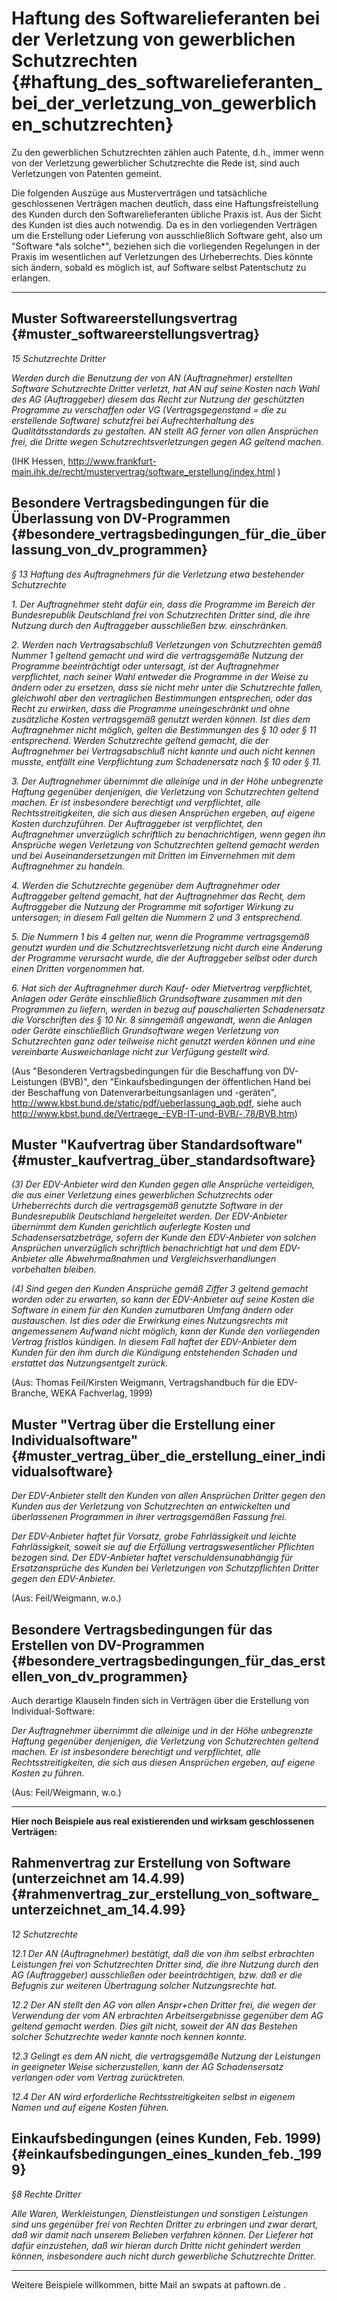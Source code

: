 # Haftung des Softwarelieferanten bei der Verletzung von gewerblichen Schutzrechten {#haftung_des_softwarelieferanten_bei_der_verletzung_von_gewerblichen_schutzrechten}

Zu den gewerblichen Schutzrechten zählen auch Patente, d.h., immer wenn
von der Verletzung gewerblicher Schutzrechte die Rede ist, sind auch
Verletzungen von Patenten gemeint.

Die folgenden Auszüge aus Musterverträgen und tatsächliche geschlossenen
Verträgen machen deutlich, dass eine Haftungsfreistellung des Kunden
durch den Softwarelieferanten übliche Praxis ist. Aus der Sicht des
Kunden ist dies auch notwendig. Da es in den vorliegenden Verträgen um
die Erstellung oder Lieferung von ausschließlich Software geht, also um
\"Software \*als solche\*\", beziehen sich die vorliegenden Regelungen
in der Praxis im wesentlichen auf Verletzungen des Urheberrechts. Dies
könnte sich ändern, sobald es möglich ist, auf Software selbst
Patentschutz zu erlangen.

------------------------------------------------------------------------

## Muster Softwareerstellungsvertrag {#muster_softwareerstellungsvertrag}

*15 Schutzrechte Dritter*

*Werden durch die Benutzung der von AN (Auftragnehmer) erstellten
Software Schutzrechte Dritter verletzt, hat AN auf seine Kosten nach
Wahl des AG (Auftraggeber) diesem das Recht zur Nutzung der geschützten
Programme zu verschaffen oder VG (Vertragsgegenstand = die zu
erstellende Software) schutzfrei bei Aufrechterhaltung des
Qualitätsstandards zu gestalten. AN stellt AG ferner von allen
Ansprüchen frei, die Dritte wegen Schutzrechtsverletzungen gegen AG
geltend machen.*

(IHK Hessen,
<http://www.frankfurt-main.ihk.de/recht/mustervertrag/software_erstellung/index.html>
)

## Besondere Vertragsbedingungen für die Überlassung von DV-Programmen {#besondere_vertragsbedingungen_für_die_überlassung_von_dv_programmen}

*§ 13 Haftung des Auftragnehmers für die Verletzung etwa bestehender
Schutzrechte*

*1. Der Auftragnehmer steht dafür ein, dass die Programme im Bereich der
Bundesrepublik Deutschland frei von Schutzrechten Dritter sind, die ihre
Nutzung durch den Auftraggeber ausschließen bzw. einschränken.*

*2. Werden nach Vertragsabschluß Verletzungen von Schutzrechten gemäß
Nummer 1 geltend gemacht und wird die vertragsgemäße Nutzung der
Programme beeinträchtigt oder untersagt, ist der Auftragnehmer
verpflichtet, nach seiner Wahl entweder die Programme in der Weise zu
ändern oder zu ersetzen, dass sie nicht mehr unter die Schutzrechte
fallen, gleichwohl aber den vertraglichen Bestimmungen entsprechen, oder
das Recht zu erwirken, dass die Programme uneingeschränkt und ohne
zusätzliche Kosten vertragsgemäß genutzt werden können. Ist dies dem
Auftragnehmer nicht möglich, gelten die Bestimmungen des § 10 oder § 11
entsprechend. Werden Schutzrechte geltend gemacht, die der Auftragnehmer
bei Vertragsabschluß nicht kannte und auch nicht kennen musste, entfällt
eine Verpflichtung zum Schadenersatz nach § 10 oder § 11.*

*3. Der Auftragnehmer übernimmt die alleinige und in der Höhe
unbegrenzte Haftung gegenüber denjenigen, die Verletzung von
Schutzrechten geltend machen. Er ist insbesondere berechtigt und
verpflichtet, alle Rechtsstreitigkeiten, die sich aus diesen Ansprüchen
ergeben, auf eigene Kosten durchzuführen. Der Auftraggeber ist
verpflichtet, den Auftragnehmer unverzüglich schriftlich zu
benachrichtigen, wenn gegen ihn Ansprüche wegen Verletzung von
Schutzrechten geltend gemacht werden und bei Auseinandersetzungen mit
Dritten im Einvernehmen mit dem Auftragnehmer zu handeln.*

*4. Werden die Schutzrechte gegenüber dem Auftragnehmer oder
Auftraggeber geltend gemacht, hat der Auftragnehmer das Recht, dem
Auftraggeber die Nutzung der Programme mit sofortiger Wirkung zu
untersagen; in diesem Fall gelten die Nummern 2 und 3 entsprechend.*

*5. Die Nummern 1 bis 4 gelten nur, wenn die Programme vertragsgemäß
genutzt wurden und die Schutzrechtsverletzung nicht durch eine Änderung
der Programme verursacht wurde, die der Auftraggeber selbst oder durch
einen Dritten vorgenommen hat.*

*6. Hat sich der Auftragnehmer durch Kauf- oder Mietvertrag
verpflichtet, Anlagen oder Geräte einschließlich Grundsoftware zusammen
mit den Programmen zu liefern, werden in bezug auf pauschalierten
Schadenersatz die Vorschriften des § 10 Nr. 8 sinngemäß angewandt, wenn
die Anlagen oder Geräte einschließlich Grundsoftware wegen Verletzung
von Schutzrechten ganz oder teilweise nicht genutzt werden können und
eine vereinbarte Ausweichanlage nicht zur Verfügung gestellt wird.*

(Aus \"Besonderen Vertragsbedingungen für die Beschaffung von
DV-Leistungen (BVB)\", den \"Einkaufsbedingungen der öffentlichen Hand
bei der Beschaffung von Datenverarbeitungsanlagen und -geräten\",
<http://www.kbst.bund.de/static/pdf/ueberlassung_agb.pdf>, siehe auch
<http://www.kbst.bund.de/Vertraege_-EVB-IT-und-BVB/-,78/BVB.htm>)

## Muster \"Kaufvertrag über Standardsoftware\" {#muster_kaufvertrag_über_standardsoftware}

*(3) Der EDV-Anbieter wird den Kunden gegen alle Ansprüche verteidigen,
die aus einer Verletzung eines gewerblichen Schutzrechts oder
Urheberrechts durch die vertragsgemäß genutzte Software in der
Bundesrepublik Deutschland hergeleitet werden. Der EDV-Anbieter
übernimmt dem Kunden gerichtlich auferlegte Kosten und
Schadensersatzbeträge, sofern der Kunde den EDV-Anbieter von solchen
Ansprüchen unverzüglich schriftlich benachrichtigt hat und dem
EDV-Anbieter alle Abwehrmaßnahmen und Vergleichsverhandlungen
vorbehalten bleiben.*

*(4) Sind gegen den Kunden Ansprüche gemäß Ziffer 3 geltend gemacht
worden oder zu erwarten, so kann der EDV-Anbieter auf seine Kosten die
Software in einem für den Kunden zumutbaren Umfang ändern oder
austauschen. Ist dies oder die Erwirkung eines Nutzungsrechts mit
angemessenem Aufwand nicht möglich, kann der Kunde den vorliegenden
Vertrag fristlos kündigen. In diesem Fall haftet der EDV-Anbieter dem
Kunden für den ihm durch die Kündigung entstehenden Schaden und
erstattet das Nutzungsentgelt zurück.*

(Aus: Thomas Feil/Kirsten Weigmann, Vertragshandbuch für die
EDV-Branche, WEKA Fachverlag, 1999)

## Muster \"Vertrag über die Erstellung einer Individualsoftware\" {#muster_vertrag_über_die_erstellung_einer_individualsoftware}

*Der EDV-Anbieter stellt den Kunden von allen Ansprüchen Dritter gegen
den Kunden aus der Verletzung von Schutzrechten an entwickelten und
überlassenen Programmen in ihrer vertragsgemäßen Fassung frei.*

*Der EDV-Anbieter haftet für Vorsatz, grobe Fahrlässigkeit und leichte
Fahrlässigkeit, soweit sie auf die Erfüllung vertragswesentlicher
Pflichten bezogen sind. Der EDV-Anbieter haftet verschuldensunabhängig
für Ersatzansprüche des Kunden bei Verletzungen von Schutzpflichten
Dritter gegen den EDV-Anbieter.*

(Aus: Feil/Weigmann, w.o.)

## Besondere Vertragsbedingungen für das Erstellen von DV-Programmen {#besondere_vertragsbedingungen_für_das_erstellen_von_dv_programmen}

Auch derartige Klauseln finden sich in Verträgen über die Erstellung von
Individual-Software:

*Der Auftragnehmer übernimmt die alleinige und in der Höhe unbegrenzte
Haftung gegenüber denjenigen, die Verletzung von Schutzrechten geltend
machen. Er ist insbesondere berechtigt und verpflichtet, alle
Rechtsstreitigkeiten, die sich aus diesen Ansprüchen ergeben, auf eigene
Kosten zu führen.*

(Aus: Feil/Weigmann, w.o.)

------------------------------------------------------------------------

**Hier noch Beispiele aus real existierenden und wirksam geschlossenen
Verträgen:**

## Rahmenvertrag zur Erstellung von Software (unterzeichnet am 14.4.99) {#rahmenvertrag_zur_erstellung_von_software_unterzeichnet_am_14.4.99}

*12 Schutzrechte*

*12.1 Der AN (Auftragnehmer) bestätigt, daß die von ihm selbst
erbrachten Leistungen frei von Schutzrechten Dritter sind, die ihre
Nutzung durch den AG (Auftraggeber) ausschließen oder beeinträchtigen,
bzw. daß er die Befugnis zur weiteren Übertragung solcher Nutzungsrechte
hat.*

*12.2 Der AN stellt den AG von allen Anspr+chen Dritter frei, die wegen
der Verwendung der vom AN erbrachten Arbeitsergebnisse gegenüber dem AG
geltend gemacht werden. Dies gilt nicht, soweit der AN das Bestehen
solcher Schutzrechte weder kannte noch kennen konnte.*

*12.3 Gelingt es dem AN nicht, die vertragsgemäße Nutzung der Leistungen
in geeigneter Weise sicherzustellen, kann der AG Schadensersatz
verlangen oder vom Vertrag zurücktreten.*

*12.4 Der AN wird erforderliche Rechtsstreitigkeiten selbst in eigenem
Namen und auf eigene Kosten führen.*

## Einkaufsbedingungen (eines Kunden, Feb. 1999) {#einkaufsbedingungen_eines_kunden_feb._1999}

*§8 Rechte Dritter*

*Alle Waren, Werkleistungen, Dienstleistungen und sonstigen Leistungen
sind uns gegenüber frei von Rechten Dritter zu erbringen und zwar
derart, daß wir damit nach unserem Belieben verfahren können. Der
Lieferer hat dafür einzustehen, daß wir hieran durch Dritte nicht
gehindert werden können, insbesondere auch nicht durch gewerbliche
Schutzrechte Dritter.*

------------------------------------------------------------------------

Weitere Beispiele willkommen, bitte Mail an swpats at paftown.de .
